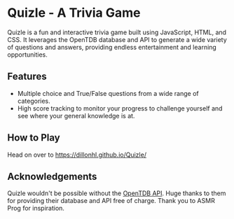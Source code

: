 # Quizle - A Trivia Game

Quizle is a fun and interactive trivia game built using JavaScript, HTML, and CSS. It leverages the OpenTDB database and API to generate a wide variety of questions and answers, providing endless entertainment and learning opportunities.

## Features

- Multiple choice and True/False questions from a wide range of categories.
- High score tracking to monitor your progress to challenge yourself and see where your general knowledge is at.

## How to Play

Head on over to https://dillonhl.github.io/Quizle/

## Acknowledgements

Quizle wouldn't be possible without the [OpenTDB API](https://opentdb.com/). Huge thanks to them for providing their database and API free of charge.
Thank you to ASMR Prog for inspiration.